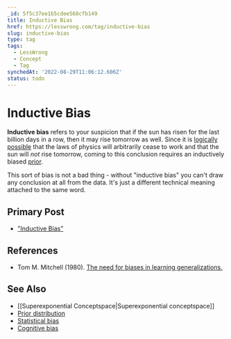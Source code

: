 ```yaml
---
_id: 5f5c37ee1b5cdee568cfb149
title: Inductive Bias
href: https://lesswrong.com/tag/inductive-bias
slug: inductive-bias
type: tag
tags:
  - LessWrong
  - Concept
  - Tag
synchedAt: '2022-08-29T11:06:12.606Z'
status: todo
---
```


# Inductive Bias

**Inductive bias** refers to your suspicion that if the sun has risen for the last billion days in a row, then it may rise tomorrow as well. Since it is [logically possible](https://wiki.lesswrong.com/wiki/logically_possible) that the laws of physics will arbitrarily cease to work and that the sun will *not* rise tomorrow, coming to this conclusion requires an inductively biased [prior](https://wiki.lesswrong.com/wiki/prior).

This sort of bias is not a bad thing - without "inductive bias" you can't draw any conclusion at all from the data. It's just a different technical meaning attached to the same word.

## Primary Post

- ["Inductive Bias"](http://lesswrong.com/lw/hg/inductive_bias/)

## References

- Tom M. Mitchell (1980). [The need for biases in learning generalizations.](http://citeseerx.ist.psu.edu/viewdoc/summary?doi=10.1.1.120.4179)

## See Also

- [[Superexponential Conceptspace|Superexponential conceptspace]]
- [Prior distribution](https://wiki.lesswrong.com/wiki/Prior_distribution)
- [Statistical bias](https://www.lesswrong.com/tag/statistical-bias)
- [Cognitive bias](https://wiki.lesswrong.com/wiki/Cognitive_bias)
